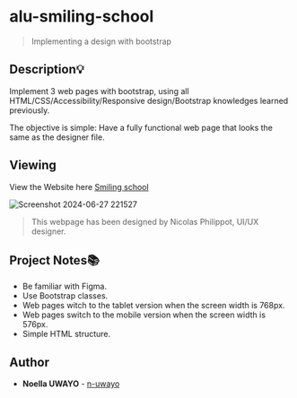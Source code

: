 # alu-smiling-school

> Implementing a design with bootstrap


## Description:bulb:
Implement 3 web pages with bootstrap, using all HTML/CSS/Accessibility/Responsive design/Bootstrap knowledges learned previously.

The objective is simple: Have a fully functional web page that looks the same as the designer file.


## Viewing

View the Website here [Smiling school](http://127.0.0.1:5500/alu-smiling-school-main/homepage.html)

![Screenshot 2024-06-27 221527](https://github.com/n-uwayo/alu-smiling-school/assets/122350054/269f55b1-e1ce-4521-949b-80cceda74ef5)

> This webpage has been designed by Nicolas Philippot, UI/UX designer.

## Project Notes:books:
* Be familiar with Figma.
* Use Bootstrap classes.
* Web pages witch to the tablet version when the screen width is 768px.
* Web pages switch to the mobile version when the screen width is 576px.
* Simple HTML structure.

## Author
* **Noella UWAYO** - [n-uwayo](https://github.com/n-uwayo)
